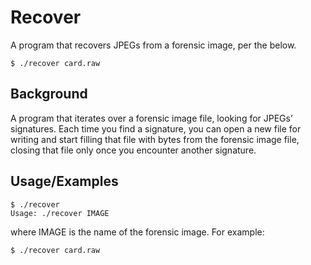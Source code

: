 
# Recover

A program that recovers JPEGs from a forensic image, per the below.
```
$ ./recover card.raw
```

## Background

A program that iterates over a forensic image file, looking for JPEGs’ signatures. Each time you find a signature, you can open a new file for writing and start filling that file with bytes from the forensic image file, closing that file only once you encounter another signature. 

## Usage/Examples

```
$ ./recover
Usage: ./recover IMAGE
```
where IMAGE is the name of the forensic image. For example:

```
$ ./recover card.raw
```
